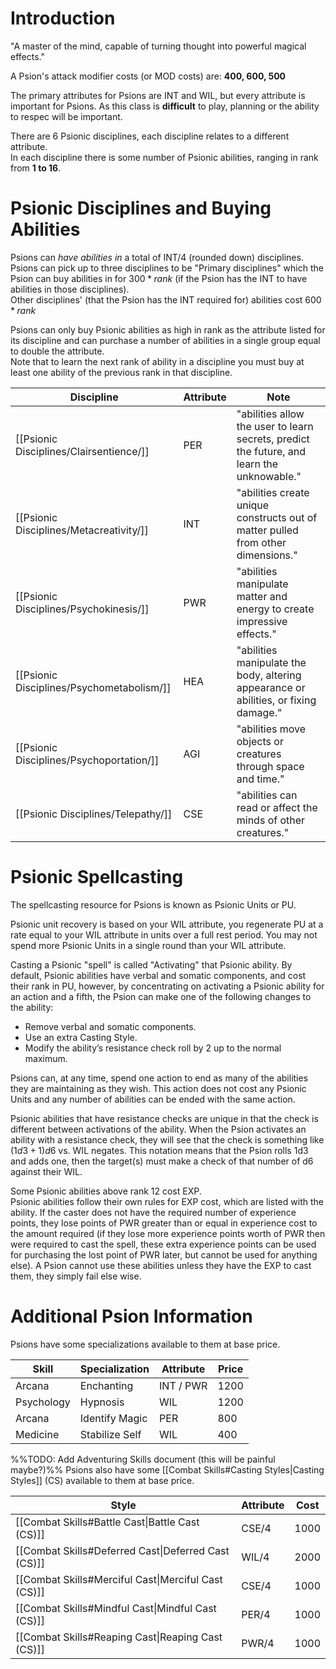 # Introduction
"A master of the mind, capable of turning thought into powerful magical effects."

A Psion's attack modifier costs (or MOD costs) are: __400, 600, 500__

The primary attributes for Psions are INT and WIL, but every attribute is important for Psions. As this class is __difficult__ to play, planning or the ability to respec will be important.

There are 6 Psionic disciplines, each discipline relates to a different attribute.  
In each discipline there is some number of Psionic abilities, ranging in rank from __1 to 16__.

# Psionic Disciplines and Buying Abilities
Psions can _have abilities in_ a total of INT/4 (rounded down) disciplines.  
Psions can pick up to three disciplines to be "Primary disciplines" which the Psion can buy abilities in for $300 * rank$ (if the Psion has the INT to have abilities in those disciplines).  
Other disciplines' (that the Psion has the INT required for) abilities cost $600 * rank$

Psions can only buy Psionic abilities as high in rank as the attribute listed for its discipline and can purchase a number of abilities in a single group equal to double the attribute.  
Note that to learn the next rank of ability in a discipline you must buy at least one ability of the previous rank in that discipline.

| Discipline                                | Attribute | Note                                                                                       |
| ----------------------------------------- | --------- | ------------------------------------------------------------------------------------------ |
| [[Psionic Disciplines/Clairsentience/]]   | PER       | "abilities allow the user to learn secrets, predict the future, and learn the unknowable." |
| [[Psionic Disciplines/Metacreativity/]]   | INT       | "abilities create unique constructs out of matter pulled from other dimensions."           |
| [[Psionic Disciplines/Psychokinesis/]]    | PWR       | "abilities manipulate matter and energy to create impressive effects."                     |
| [[Psionic Disciplines/Psychometabolism/]] | HEA       | "abilities manipulate the body, altering appearance or abilities, or fixing damage."       |
| [[Psionic Disciplines/Psychoportation/]]  | AGI       | "abilities move objects or creatures through space and time."                              |
| [[Psionic Disciplines/Telepathy/]]        | CSE       | "abilities can read or affect the minds of other creatures."                               |

# Psionic Spellcasting
The spellcasting resource for Psions is known as Psionic Units or PU.

Psionic unit recovery is based on your WIL attribute, you regenerate PU at a rate equal to your WIL attribute in units over a full rest period.
You may not spend more Psionic Units in a single round than your WIL attribute.

Casting a Psionic "spell" is called "Activating" that Psionic ability.
By default, Psionic abilities have verbal and somatic components, and cost their rank in PU, however, by concentrating on activating a Psionic ability for an action and a fifth, the Psion can make one of the following changes to the ability:
- Remove verbal and somatic components.
- Use an extra Casting Style.
- Modify the ability’s resistance check roll by 2 up to the normal maximum.

Psions can, at any time, spend one action to end as many of the abilities they are maintaining as they wish. This action does not cost any Psionic Units and any number of abilities can be ended with the same action.

Psionic abilities that have resistance checks are unique in that the check is different between activations of the ability. When the Psion activates an ability with a resistance check, they will see that the check is something like $(1d3+1)d6$ vs. WIL negates. This notation means that the Psion rolls 1d3 and adds one, then the target(s) must make a check of that number of d6 against their WIL.

Some Psionic abilities above rank 12 cost EXP.  
Psionic abilities follow their own rules for EXP cost, which are listed with the ability. If the caster does not have the required number of experience points, they lose points of PWR greater than or equal in experience cost to the amount required (if they lose more experience points worth of PWR then were required to cast the spell, these extra experience points can be used for purchasing the lost point of PWR later, but cannot be used for anything else). A Psion cannot use these abilities unless they have the EXP to cast them, they simply fail else wise.
# Additional Psion Information
Psions have some specializations available to them at base price.

| Skill      | Specialization | Attribute | Price |
| ---------- | -------------- | --------- | ----- |
| Arcana     | Enchanting     | INT / PWR | 1200  |
| Psychology | Hypnosis       | WIL       | 1200  |
| Arcana     | Identify Magic | PER       | 800   |
| Medicine   | Stabilize Self | WIL       | 400   |
%%TODO: Add Adventuring Skills document (this will be painful maybe?)%%
Psions also have some [[Combat Skills#Casting Styles|Casting Styles]] (CS) available to them at base price.

| Style                                               | Attribute | Cost |
| --------------------------------------------------- | --------- | ---- |
| [[Combat Skills#Battle Cast\|Battle Cast (CS)]]     | CSE/4     | 1000 |
| [[Combat Skills#Deferred Cast\|Deferred Cast (CS)]] | WIL/4     | 2000 |
| [[Combat Skills#Merciful Cast\|Merciful Cast (CS)]] | CSE/4     | 1000 |
| [[Combat Skills#Mindful Cast\|Mindful Cast (CS)]]   | PER/4     | 1000 |
| [[Combat Skills#Reaping Cast\|Reaping Cast (CS)]]   | PWR/4     | 1000 |
